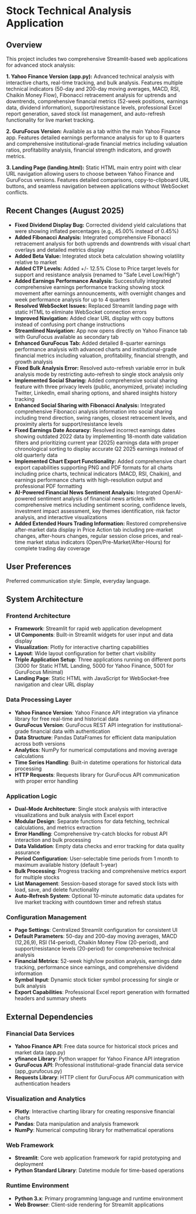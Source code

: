 # Stock Technical Analysis Application

## Overview

This project includes two comprehensive Streamlit-based web applications for advanced stock analysis:

**1. Yahoo Finance Version (app.py):** Advanced technical analysis with interactive charts, real-time tracking, and bulk analysis. Features multiple technical indicators (50-day and 200-day moving averages, MACD, RSI, Chaikin Money Flow), Fibonacci retracement analysis for uptrends and downtrends, comprehensive financial metrics (52-week positions, earnings data, dividend information), support/resistance levels, professional Excel report generation, saved stock list management, and auto-refresh functionality for live market tracking.

**2. GuruFocus Version:** Available as a tab within the main Yahoo Finance app. Features detailed earnings performance analysis for up to 8 quarters and comprehensive institutional-grade financial metrics including valuation ratios, profitability analysis, financial strength indicators, and growth metrics.

**3. Landing Page (landing.html):** Static HTML main entry point with clear URL navigation allowing users to choose between Yahoo Finance and GuruFocus versions. Features detailed comparisons, copy-to-clipboard URL buttons, and seamless navigation between applications without WebSocket conflicts.

## Recent Changes (August 2025)

- **Fixed Dividend Display Bug:** Corrected dividend yield calculations that were showing inflated percentages (e.g., 45.00% instead of 0.45%)
- **Added Fibonacci Analysis:** Integrated comprehensive Fibonacci retracement analysis for both uptrends and downtrends with visual chart overlays and detailed metrics display
- **Added Beta Value:** Integrated stock beta calculation showing volatility relative to market
- **Added CTP Levels:** Added +/- 12.5% Close to Price target levels for support and resistance analysis (renamed to "Safe Level Low/High")
- **Added Earnings Performance Analysis:** Successfully integrated comprehensive earnings performance tracking showing stock movement after earnings announcements, with overnight changes and week performance analysis for up to 4 quarters
- **Resolved WebSocket Issues:** Replaced Streamlit landing page with static HTML to eliminate WebSocket connection errors
- **Improved Navigation:** Added clear URL display with copy buttons instead of confusing port change instructions
- **Streamlined Navigation:** App now opens directly on Yahoo Finance tab with GuruFocus available as secondary tab
- **Enhanced GuruFocus Tab:** Added detailed 8-quarter earnings performance analysis with advanced charts and institutional-grade financial metrics including valuation, profitability, financial strength, and growth analysis
- **Fixed Bulk Analysis Error:** Resolved auto-refresh variable error in bulk analysis mode by restricting auto-refresh to single stock analysis only
- **Implemented Social Sharing:** Added comprehensive social sharing feature with three privacy levels (public, anonymized, private) including Twitter, LinkedIn, email sharing options, and shared insights history tracking
- **Enhanced Social Sharing with Fibonacci Analysis:** Integrated comprehensive Fibonacci analysis information into social sharing including trend direction, swing ranges, closest retracement levels, and proximity alerts for support/resistance levels
- **Fixed Earnings Date Accuracy:** Resolved incorrect earnings dates showing outdated 2022 data by implementing 18-month date validation filters and prioritizing current year (2025) earnings data with proper chronological sorting to display accurate Q2 2025 earnings instead of old quarterly data
- **Implemented Chart Export Functionality:** Added comprehensive chart export capabilities supporting PNG and PDF formats for all charts including price charts, technical indicators (MACD, RSI, Chaikin), and earnings performance charts with high-resolution output and professional PDF formatting
- **AI-Powered Financial News Sentiment Analysis:** Integrated OpenAI-powered sentiment analysis of financial news articles with comprehensive metrics including sentiment scoring, confidence levels, investment impact assessment, key themes identification, risk factor analysis, and interactive visualizations
- **Added Extended Hours Trading Information:** Restored comprehensive after-market data display in Price Action tab including pre-market changes, after-hours changes, regular session close prices, and real-time market status indicators (Open/Pre-Market/After-Hours) for complete trading day coverage

## User Preferences

Preferred communication style: Simple, everyday language.

## System Architecture

### Frontend Architecture
- **Framework**: Streamlit for rapid web application development
- **UI Components**: Built-in Streamlit widgets for user input and data display
- **Visualization**: Plotly for interactive charting capabilities
- **Layout**: Wide layout configuration for better chart visibility
- **Triple Application Setup**: Three applications running on different ports (3000 for Static HTML Landing, 5000 for Yahoo Finance, 5001 for GuruFocus Minimal)
- **Landing Page**: Static HTML with JavaScript for WebSocket-free navigation and clear URL display

### Data Processing Layer
- **Yahoo Finance Version**: Yahoo Finance API integration via yfinance library for free real-time and historical data
- **GuruFocus Version**: GuruFocus REST API integration for institutional-grade financial data with authentication
- **Data Structure**: Pandas DataFrames for efficient data manipulation across both versions
- **Analytics**: NumPy for numerical computations and moving average calculations
- **Time Series Handling**: Built-in datetime operations for historical data processing
- **HTTP Requests**: Requests library for GuruFocus API communication with proper error handling

### Application Logic
- **Dual-Mode Architecture**: Single stock analysis with interactive visualizations and bulk analysis with Excel export
- **Modular Design**: Separate functions for data fetching, technical calculations, and metrics extraction
- **Error Handling**: Comprehensive try-catch blocks for robust API interaction and bulk processing
- **Data Validation**: Empty data checks and error tracking for data quality assurance
- **Period Configuration**: User-selectable time periods from 1 month to maximum available history (default 1-year)
- **Bulk Processing**: Progress tracking and comprehensive metrics export for multiple stocks
- **List Management**: Session-based storage for saved stock lists with load, save, and delete functionality
- **Auto-Refresh System**: Optional 10-minute automatic data updates for live market tracking with countdown timer and refresh status

### Configuration Management
- **Page Settings**: Centralized Streamlit configuration for consistent UI
- **Default Parameters**: 50-day and 200-day moving averages, MACD (12,26,9), RSI (14-period), Chaikin Money Flow (20-period), and support/resistance levels (20-period) for comprehensive technical analysis
- **Financial Metrics**: 52-week high/low position analysis, earnings date tracking, performance since earnings, and comprehensive dividend information
- **Symbol Input**: Dynamic stock ticker symbol processing for single or bulk analysis
- **Export Capabilities**: Professional Excel report generation with formatted headers and summary sheets

## External Dependencies

### Financial Data Services
- **Yahoo Finance API**: Free data source for historical stock prices and market data (app.py)
- **yfinance Library**: Python wrapper for Yahoo Finance API integration
- **GuruFocus API**: Professional institutional-grade financial data service (app_gurufocus.py)
- **Requests Library**: HTTP client for GuruFocus API communication with authentication headers

### Visualization and Analytics
- **Plotly**: Interactive charting library for creating responsive financial charts
- **Pandas**: Data manipulation and analysis framework
- **NumPy**: Numerical computing library for mathematical operations

### Web Framework
- **Streamlit**: Core web application framework for rapid prototyping and deployment
- **Python Standard Library**: Datetime module for time-based operations

### Runtime Environment
- **Python 3.x**: Primary programming language and runtime environment
- **Web Browser**: Client-side rendering for Streamlit applications
